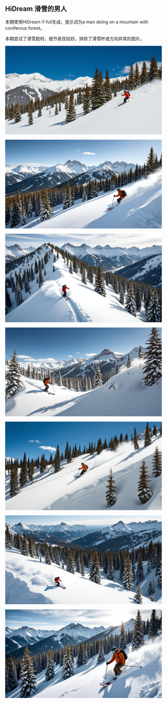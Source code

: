 ## HiDream 滑雪的男人

本期使用HiDream i1 full生成，提示词为a man skiing on a mountain with coniferous forest。

本期尝试了滑雪题材，细节表现较好。排除了滑雪杆或方向异常的图片。

![ComfyUI_00011_.jpg](https://github.com/Willian7004/media-blog/blob/main/files/202505/2025051803/ComfyUI_00011_.jpg?raw=true)

![ComfyUI_00012_.jpg](https://github.com/Willian7004/media-blog/blob/main/files/202505/2025051803/ComfyUI_00012_.jpg?raw=true)

![ComfyUI_00015_.jpg](https://github.com/Willian7004/media-blog/blob/main/files/202505/2025051803/ComfyUI_00015_.jpg?raw=true)

![ComfyUI_00016_.jpg](https://github.com/Willian7004/media-blog/blob/main/files/202505/2025051803/ComfyUI_00016_.jpg?raw=true)

![ComfyUI_00017_.jpg](https://github.com/Willian7004/media-blog/blob/main/files/202505/2025051803/ComfyUI_00017_.jpg?raw=true)

![ComfyUI_00018_.jpg](https://github.com/Willian7004/media-blog/blob/main/files/202505/2025051803/ComfyUI_00018_.jpg?raw=true)

![ComfyUI_00019_.jpg](https://github.com/Willian7004/media-blog/blob/main/files/202505/2025051803/ComfyUI_00019_.jpg?raw=true)